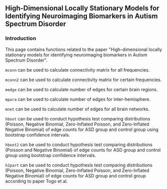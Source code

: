 ## High-Dimensional Locally Stationary Models for Identifying Neuroimaging Biomarkers in Autism Spectrum Disorder

### Introduction

This page contains functions related to the paper "High-dimensional locally stationary models for identifying neuroimaging biomarkers in Autism Spectrum Disorder". 

`mconn` can be used to calculate connectivity matrix for all frequencies. 

`mconn2` can be used to calculate connectivity matrix for certain frequencies. 

`medge` can be used to calculate number of edges for certain brain regions. 

`mpara` can be used to calculate number of edges for inter-hemisphere. 

`mnet` can be used to calculate number of edges for all brain networks. 

`hboot` can be used to conduct hypothesis test comparing distributions (Poisson, Negative Binomial, Zero-Inflated Poisson, and Zero-Inflated Negative Binomial) of edge counts for ASD group and control group using bootstrap confidence intervals. 

`hboot2` can be used to conduct hypothesis test comparing distributions (Poisson and Negative Binomial) of edge counts for ASD group and control group using bootstrap confidence intervals. 

`h2part` can be used to conduct hypothesis test comparing distributions (Poisson, Negative Binomial, Zero-Inflated Poisson, and Zero-Inflated Negative Binomial) of edge counts for ASD group and control group according to paper Togo et al.


